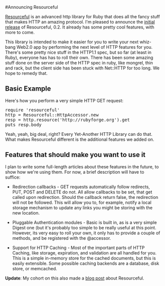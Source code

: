 #Announcing Resourceful

<a href="http://resourceful.rubyforge.org/">Resourceful</a> is an advanced http library for Ruby that does all the fancy stuff that makes HTTP an amazing protocol. I'm pleased to announce the <a href="http://github.com/paul/resourceful/commits/rel_0.2">initial release</a> of Resourceful, 0.2. It already has some pretty cool features, with more to come. 

This library is intended to make it easier for you to write your next whiz-bang Web2.0 app by performing the next level of HTTP features for you. There's some pretty nice stuff in the HTTP1.1 spec, but so far (at least in Ruby), everyone has has to roll their own. There has been some amazing stuff done on the server side of the HTTP spec in ruby, like mongrel, thin and rack, but the client side has been stuck with Net::HTTP for too long. We hope to remedy that.

Basic Example
-------------

Here's how you perform a very simple HTTP GET request:
<pre lang="ruby">
require 'resourceful'
http = Resourceful::HttpAccessor.new
resp = http.resource('http://rubyforge.org').get
puts resp.body
</pre>

Yeah, yeah, big deal, right? Every Yet-Another HTTP Library can do that. What makes Resourceful different is the additional features we added on.

Features that should make you want to use it
--------------------------------------------
I plan to write some full-length articles about these features in the future, to show how we're using them. For now, a brief description will have to suffice: 

  * Redirection callbacks - GET requests automatically follow redirects, PUT, POST and DELETE do not. All allow callbacks to be set, that get called upon redirection. Should the callback return false, the redirection will not be followed. This will allow you to, for example, notify a local storage mechanism to update any links you might be storing with the new location.

  * Pluggable Authentication modules - Basic is built in, as is a very simple Digest one (but it's probably too simple to be really useful at this point. However, its very easy to roll your own, it only has to provide a couple of methods, and be registered with the @accessor.

  * Support for HTTP Caching - Most of the important parts of HTTP Caching, like storage, expiration, and validation are all handled for you. This is a simple in-memory store for the cached documents, but this is easily extensible. Some possible caching backends are a database, disk store, or memcached.

<strong>Update</strong>: My cohort on this also made a <a href="http://pezra.barelyenough.org/blog/2008/06/announcing-resourceful/">blog post</a> about Resourceful.